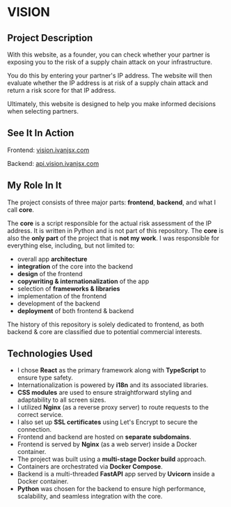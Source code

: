 # VISION

## Project Description

With this website, as a founder, you can check whether your partner is exposing you to the risk of a supply chain attack on your infrastructure.

You do this by entering your partner's IP address. The website will then evaluate whether the IP address is at risk of a supply chain attack and return a risk score for that IP address.

Ultimately, this website is designed to help you make informed decisions when selecting partners.

## See It In Action

Frontend: [vision.ivanjsx.com](https://vision.ivanjsx.com)

Backend: [api.vision.ivanjsx.com](https://api.vision.ivanjsx.com)

## My Role In It

The project consists of three major parts: **frontend**, **backend**, and what I call **core**.

The **core** is a script responsible for the actual risk assessment of the IP address. It is written in Python and is not part of this repository. The **core** is also the **only part** of the project that is **not my work**. I was responsible for everything else, including, but not limited to:

- overall app **architecture**
- **integration** of the core into the backend
- **design** of the frontend
- **copywriting & internationalization** of the app
- selection of **frameworks & libraries**
- implementation of the frontend
- development of the backend
- **deployment** of both frontend & backend

The history of this repository is solely dedicated to frontend, as both backend & core are classified due to potential commercial interests.

## Technologies Used

- I chose **React** as the primary framework along with **TypeScript** to ensure type safety.
- Internationalization is powered by **i18n** and its associated libraries.
- **CSS modules** are used to ensure straightforward styling and adaptability to all screen sizes.
- I utilized **Nginx** (as a reverse proxy server) to route requests to the correct service.
- I also set up **SSL certificates** using Let's Encrypt to secure the connection.
- Frontend and backend are hosted on **separate subdomains**.
- Frontend is served by **Nginx** (as a web server) inside a Docker container.
- The project was built using a **multi-stage Docker build** approach.
- Containers are orchestrated via **Docker Compose**.
- Backend is a multi-threaded **FastAPI** app served by **Uvicorn** inside a Docker container.
- **Python** was chosen for the backend to ensure high performance, scalability, and seamless integration with the core.